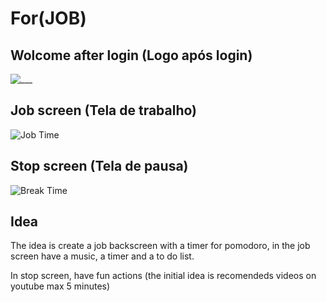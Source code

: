 # For(JOB)
## Wolcome after login (Logo após login)
![___](https://user-images.githubusercontent.com/83098581/132108696-e3c69166-8370-428a-8156-3d21eee2e907.png)


## Job screen (Tela de trabalho)
![Job Time](https://user-images.githubusercontent.com/83098581/132108700-cdec3bf3-df97-4132-8b64-f45eec9be38d.png)

## Stop screen (Tela de pausa)
![Break Time](https://user-images.githubusercontent.com/83098581/132108698-0136617b-c064-4160-88c1-0701570581f2.png)

## Idea
The idea is create a job backscreen with a timer for pomodoro, in the job screen have a music, a timer and a to do list.

In stop screen, have fun actions (the initial idea is recomendeds videos on youtube max 5 minutes)


